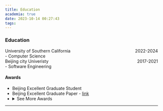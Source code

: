 ```yaml
---
title: Education
academia: true
date: 2023-10-14 00:27:43
tags:
---
```


### Education
<div style="display: flex; justify-content: space-between;">
    <span>University of Southern California</span>
    <span>2022-2024</span>
</div>
<span>- Computer Science</span>
<br>

<div style="display: flex; justify-content: space-between;">
    <span>Beijing city Univeristy </span>
    <span>2017-2021</span>
</div>
<span>- Software Engineering</span>

#### Awards
<ul>
    <li>Beijing Excellent Graduate Student</li>
    <li>Beijing Excellent Graduate Paper - <a href="https://www.bcu.edu.cn/info/1251/17201.htm">link</a></li>
    <li>
        <details>
            <summary>See More Awards</summary>
            <ul>
                <li>算法比赛一等奖</li>
                <li>连续四年一等奖奖学金</li>
                <li>优秀班干部</li>
                <li>学习之星</li>
            </ul>
        </details>
    </li>
</ul>

<hr>
